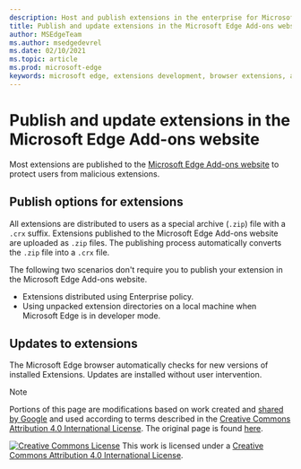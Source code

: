 ```yaml
---
description: Host and publish extensions in the enterprise for Microsoft Edge.
title: Publish and update extensions in the Microsoft Edge Add-ons website
author: MSEdgeTeam
ms.author: msedgedevrel
ms.date: 02/10/2021
ms.topic: article
ms.prod: microsoft-edge
keywords: microsoft edge, extensions development, browser extensions, addons, partner center, developer
---
```

# Publish and update extensions in the Microsoft Edge Add-ons website

Most extensions are published to the [Microsoft Edge Add-ons website](https://microsoftedge.microsoft.com/insider-addons/category/EdgeExtensions) to protect users from malicious extensions.


<!-- ====================================================================== -->
## Publish options for extensions

All extensions are distributed to users as a special archive (`.zip`) file with a `.crx` suffix.  Extensions published to the Microsoft Edge Add-ons website are uploaded as `.zip` files.  The publishing process automatically converts the `.zip` file into a `.crx` file.

The following two scenarios don't require you to publish your extension in the Microsoft Edge Add-ons website.

*   Extensions distributed using Enterprise policy.
*   Using unpacked extension directories on a local machine when Microsoft Edge is in developer mode.


<!-- ====================================================================== -->
## Updates to extensions

The Microsoft Edge browser automatically checks for new versions of installed Extensions. Updates are installed without user intervention.


<!-- image links -->

<!-- links -->


> [!NOTE]
> Portions of this page are modifications based on work created and [shared by Google](https://developers.google.com/terms/site-policies) and used according to terms described in the [Creative Commons Attribution 4.0 International License](https://creativecommons.org/licenses/by/4.0).
> The original page is found [here](https://developer.chrome.com/extensions/hosting).

[![Creative Commons License](https://i.creativecommons.org/l/by/4.0/88x31.png)](https://creativecommons.org/licenses/by/4.0)
This work is licensed under a [Creative Commons Attribution 4.0 International License](https://creativecommons.org/licenses/by/4.0).

